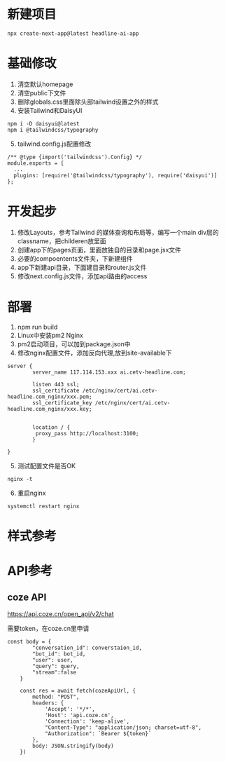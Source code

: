 # 新建项目
```
npx create-next-app@latest headline-ai-app
```

# 基础修改
1. 清空默认homepage
2. 清空public下文件
3. 删除globals.css里面除头部tailwind设置之外的样式
4. 安装Tailwind和DaisyUI
 
```
npm i -D daisyui@latest
npm i @tailwindcss/typography
```
5. tailwind.config.js配置修改
```
/** @type {import('tailwindcss').Config} */
module.exports = {
  ...
  plugins: [require('@tailwindcss/typography'), require('daisyui')]
};
```

# 开发起步
1. 修改Layouts，参考Tailwind 的媒体查询和布局等，编写一个main div层的classname，把childeren放里面
2. 创建app下的pages页面，里面放独自的目录和page.jsx文件
3. 必要的compoentents文件夹，下新建组件
4. app下新建api目录，下面建目录和router.js文件
5. 修改next.config.js文件，添加api路由的access

# 部署
1. npm run build
2. Linux中安装pm2 Nginx
3. pm2启动项目，可以加到package.json中
4. 修改nginx配置文件，添加反向代理,放到site-available下
```
server {
        server_name 117.114.153.xxx ai.cetv-headline.com;

        listen 443 ssl;
        ssl_certificate /etc/nginx/cert/ai.cetv-headline.com_nginx/xxx.pem;
        ssl_certificate_key /etc/nginx/cert/ai.cetv-headline.com_nginx/xxx.key;


        location / {
         proxy_pass http://localhost:3100;
        }

}

```
5. 测试配置文件是否OK
```
nginx -t
```
6. 重启nginx
```
systemctl restart nginx
```


# 样式参考




# API参考
## coze API
https://api.coze.cn/open_api/v2/chat

需要token，在coze.cn里申请
```
const body = {
        "conversation_id": converstaion_id,
        "bot_id": bot_id,
        "user": user,
        "query": query,
        "stream":false
    }

    const res = await fetch(cozeApiUrl, {
        method: "POST",
        headers: {
            'Accept': '*/*',
            'Host': 'api.coze.cn',
            'Connection': 'keep-alive',
            "Content-Type": "application/json; charset=utf-8",
            "Authorization": `Bearer ${token}`
        },
        body: JSON.stringify(body)
    })
```


